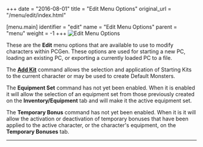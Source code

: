 +++
date = "2016-08-01"
title = "Edit Menu Options"
original_url = "/menu/edit/index.html"

[menu.main]
    identifier = "edit"
    name = "Edit Menu Options"
    parent = "menu"
        weight = -1
+++
![Edit Menu Options](../../images/menus/edit/menu_edit_0.png)

These are the **Edit** menu options that are available to use to modify
characters within PCGen. These options are used for starting a new PC,
loading an existing PC, or exporting a currently loaded PC to a file.

The [**Add Kit**](/menu/edit/addkit.html) command allows the selection
and application of Starting Kits to the current character or may be used
to create Default Monsters.

The <span id="eqset"></span> **Equipment Set** command has not yet been
enabled. When it is enabled it will allow the selection of an equipment
set from those previously created on the **Inventory/Equipment** tab and
will make it the active equipment set.

The <span id="tempbonus"></span> **Temporary Bonus** command has not yet
been enabled. When it is it will allow the activation or deactivation of
temporary bonuses that have been applied to the active character, or the
character's equipment, on the **Temporary Bonuses** tab.

------------------------------------------------------------------------



